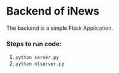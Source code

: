 # Backend of iNews

The backend is a simple Flask Application. 
### Steps to run code:

1. `python server.py`
2. `python mlserver.py`
